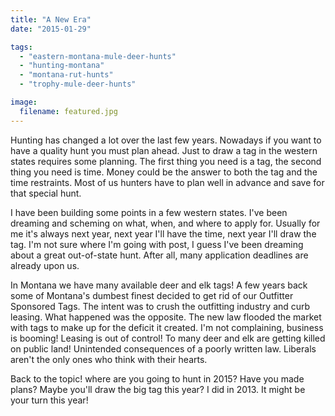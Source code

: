 ```yaml
---
title: "A New Era"
date: "2015-01-29"

tags:
  - "eastern-montana-mule-deer-hunts"
  - "hunting-montana"
  - "montana-rut-hunts"
  - "trophy-mule-deer-hunts"

image:
  filename: featured.jpg
---
```


Hunting has changed a lot over the last few years. Nowadays if you want to have a quality hunt you must plan ahead. Just to draw a tag in the western states requires some planning. The first thing you need is a tag, the second thing you need is time. Money could be the answer to both the tag and the time restraints. Most of us hunters have to plan well in advance and save for that special hunt.

I have been building some points in a few western states. I've been dreaming and scheming on what, when, and where to apply for. Usually for me it's always next year, next year I'll have the time, next year I'll draw the tag. I'm not sure where I'm going with post, I guess I've been dreaming about a great out-of-state hunt. After all, many application deadlines are already upon us.

In Montana we have many available deer and elk tags! A few years back some of Montana's dumbest finest decided to get rid of our Outfitter Sponsored Tags. The intent was to crush the outfitting industry and curb leasing. What happened was the opposite. The new law flooded the market with tags to make up for the deficit it created. I'm not complaining, business is booming! Leasing is out of control! To many deer and elk are getting killed on public land! Unintended consequences of a poorly written law. Liberals aren't the only ones who think with their hearts.

Back to the topic! where are you going to hunt in 2015? Have you made plans? Maybe you'll draw the big tag this year? I did in 2013. It might be your turn this year!
